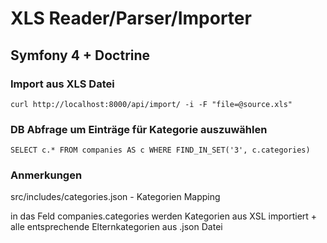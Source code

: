 # XLS Reader/Parser/Importer

## Symfony 4 + Doctrine

### Import aus XLS Datei

```
curl http://localhost:8000/api/import/ -i -F "file=@source.xls"
```

### DB Abfrage um Einträge für Kategorie auszuwählen

```
SELECT c.* FROM companies AS c WHERE FIND_IN_SET('3', c.categories)
```

### Anmerkungen
src/includes/categories.json - Kategorien Mapping

in das Feld companies.categories werden Kategorien aus XSL importiert + alle entsprechende Elternkategorien aus .json Datei
